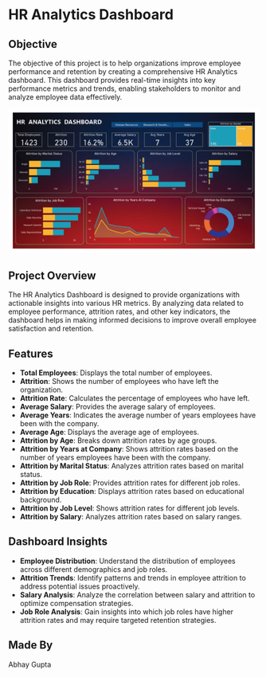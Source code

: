 # HR Analytics Dashboard

## Objective
The objective of this project is to help organizations improve employee performance and retention by creating a comprehensive HR Analytics dashboard. This dashboard provides real-time insights into key performance metrics and trends, enabling stakeholders to monitor and analyze employee data effectively.

![HR Analytics Dashboard](https://github.com/abhaygupt-a/HR-ANALYTICS-DASHBOARD/blob/main/Dashboard%20PNG.png)

## Project Overview
The HR Analytics Dashboard is designed to provide organizations with actionable insights into various HR metrics. By analyzing data related to employee performance, attrition rates, and other key indicators, the dashboard helps in making informed decisions to improve overall employee satisfaction and retention.

## Features
- **Total Employees**: Displays the total number of employees.
- **Attrition**: Shows the number of employees who have left the organization.
- **Attrition Rate**: Calculates the percentage of employees who have left.
- **Average Salary**: Provides the average salary of employees.
- **Average Years**: Indicates the average number of years employees have been with the company.
- **Average Age**: Displays the average age of employees.
- **Attrition by Age**: Breaks down attrition rates by age groups.
- **Attrition by Years at Company**: Shows attrition rates based on the number of years employees have been with the company.
- **Attrition by Marital Status**: Analyzes attrition rates based on marital status.
- **Attrition by Job Role**: Provides attrition rates for different job roles.
- **Attrition by Education**: Displays attrition rates based on educational background.
- **Attrition by Job Level**: Shows attrition rates for different job levels.
- **Attrition by Salary**: Analyzes attrition rates based on salary ranges.

## Dashboard Insights
- **Employee Distribution**: Understand the distribution of employees across different demographics and job roles.
- **Attrition Trends**: Identify patterns and trends in employee attrition to address potential issues proactively.
- **Salary Analysis**: Analyze the correlation between salary and attrition to optimize compensation strategies.
- **Job Role Analysis**: Gain insights into which job roles have higher attrition rates and may require targeted retention strategies.

## Made By
Abhay Gupta

